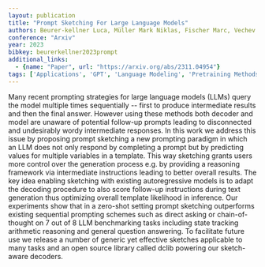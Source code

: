 ```yaml
---
layout: publication
title: "Prompt Sketching For Large Language Models"
authors: Beurer-kellner Luca, Müller Mark Niklas, Fischer Marc, Vechev Martin
conference: "Arxiv"
year: 2023
bibkey: beurerkellner2023prompt
additional_links:
  - {name: "Paper", url: "https://arxiv.org/abs/2311.04954"}
tags: ['Applications', 'GPT', 'Language Modeling', 'Pretraining Methods', 'Prompting', 'Tools']
---
```

Many recent prompting strategies for large language models (LLMs) query the model multiple times sequentially -- first to produce intermediate results and then the final answer. However using these methods both decoder and model are unaware of potential follow-up prompts leading to disconnected and undesirably wordy intermediate responses. In this work we address this issue by proposing prompt sketching a new prompting paradigm in which an LLM does not only respond by completing a prompt but by predicting values for multiple variables in a template. This way sketching grants users more control over the generation process e.g. by providing a reasoning framework via intermediate instructions leading to better overall results. The key idea enabling sketching with existing autoregressive models is to adapt the decoding procedure to also score follow-up instructions during text generation thus optimizing overall template likelihood in inference. Our experiments show that in a zero-shot setting prompt sketching outperforms existing sequential prompting schemes such as direct asking or chain-of-thought on 7 out of 8 LLM benchmarking tasks including state tracking arithmetic reasoning and general question answering. To facilitate future use we release a number of generic yet effective sketches applicable to many tasks and an open source library called dclib powering our sketch-aware decoders.
